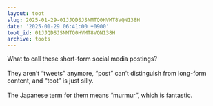 ```yaml
---
layout: toot
slug: 2025-01-29-01JJQDSJSNMTQ0HVMT8VQN138H
date: '2025-01-29 06:41:00 +0900'
toot_id: 01JJQDSJSNMTQ0HVMT8VQN138H
archive: toots
---
```

<p>What to call these short-form social media postings?<br><br>They aren’t “tweets” anymore, “post” can’t distinguish from long-form content, and “toot” is just silly.<br><br>The Japanese term for them means “murmur”, which is fantastic.</p>

